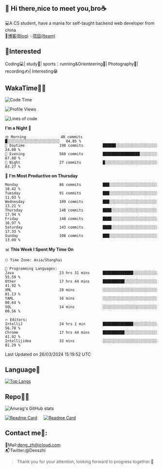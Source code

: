 👋 Hi there,nice to meet you,bro☕
---
💻A CS student, have a mania for self-taught backend web developer from china   
📌[博客(Blog)](https://github.com/HealUP/MyBlog)
💡[项目(Iteam)](https://healup.github.io/)

 <!-- waka-box start -->
 <!-- waka-box end -->
 
🧲**Interested**
--
Coding💻| study📖| sports：running&Orienteering🏃‍| Photography📸| recording✍️| Interesting😁

WakaTime👨‍💻
---
<!--START_SECTION:waka-->
![Code Time](http://img.shields.io/badge/Code%20Time-872%20hrs%2051%20mins-blue)

![Profile Views](http://img.shields.io/badge/Profile%20Views-0-blue)

![Lines of code](https://img.shields.io/badge/From%20Hello%20World%20I%27ve%20Written-205.0%20thousand%20lines%20of%20code-blue)

**I'm a Night 🦉** 

```text
🌞 Morning                40 commits          █░░░░░░░░░░░░░░░░░░░░░░░░   04.85 % 
🌆 Daytime                198 commits         ██████░░░░░░░░░░░░░░░░░░░   24.00 % 
🌃 Evening                560 commits         █████████████████░░░░░░░░   67.88 % 
🌙 Night                  27 commits          █░░░░░░░░░░░░░░░░░░░░░░░░   03.27 % 
```
📅 **I'm Most Productive on Thursday** 

```text
Monday                   86 commits          ███░░░░░░░░░░░░░░░░░░░░░░   10.42 % 
Tuesday                  91 commits          ███░░░░░░░░░░░░░░░░░░░░░░   11.03 % 
Wednesday                109 commits         ███░░░░░░░░░░░░░░░░░░░░░░   13.21 % 
Thursday                 148 commits         ████░░░░░░░░░░░░░░░░░░░░░   17.94 % 
Friday                   140 commits         ████░░░░░░░░░░░░░░░░░░░░░   16.97 % 
Saturday                 143 commits         ████░░░░░░░░░░░░░░░░░░░░░   17.33 % 
Sunday                   108 commits         ███░░░░░░░░░░░░░░░░░░░░░░   13.09 % 
```


📊 **This Week I Spent My Time On** 

```text
🕑︎ Time Zone: Asia/Shanghai

💬 Programming Languages: 
Java                     23 hrs 31 mins      ██████████████░░░░░░░░░░░   55.59 % 
Other                    17 hrs 44 mins      ██████████░░░░░░░░░░░░░░░   41.92 % 
XML                      28 mins             ░░░░░░░░░░░░░░░░░░░░░░░░░   01.13 % 
YAML                     16 mins             ░░░░░░░░░░░░░░░░░░░░░░░░░   00.64 % 
SQL                      14 mins             ░░░░░░░░░░░░░░░░░░░░░░░░░   00.56 % 

🔥 Editors: 
IntelliJ                 24 hrs 1 min        ██████████████░░░░░░░░░░░   56.78 % 
Chrome                   17 hrs 44 mins      ██████████░░░░░░░░░░░░░░░   41.92 % 
Intellijidea             32 mins             ░░░░░░░░░░░░░░░░░░░░░░░░░   01.29 % 
```


 Last Updated on 26/03/2024 15:19:52 UTC
<!--END_SECTION:waka-->

Language🚀
---
[![Top Langs](https://github-readme-stats.vercel.app/api/top-langs/?username=HealUP&layout=compact&hide_border=true)](https://github.com/HealUP)

Repo🧑‍💻
---
![Anurag's GitHub stats](https://github-readme-stats.vercel.app/api?username=HealUP&count_private=true&show_icons=true&theme=gruvbox&hide_border=true) 

[![Readme Card](https://github-readme-stats.vercel.app/api/pin/?username=HealUP&repo=InternetEy&theme=transparent)](https://github.com/HealUP/InternetEy) &emsp;
[![Readme Card](https://github-readme-stats.vercel.app/api/pin/?username=HealUP&repo=CampusExperience&theme=transparent)](https://github.com/HealUP/CampusExperience)


Contact me📱:
---
📮Mail:deng_zh@icloud.com  
📬Twitter:@Denszhi  

> Thank you for your attention, looking forward to progress together.🎉
